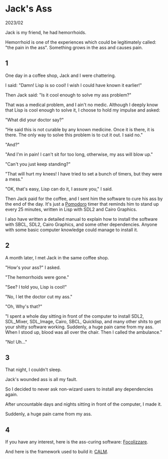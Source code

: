 <!--6-->
# Jack's Ass

2023/02

Jack is my friend, he had hemorrhoids.

Hemorrhoid is one of the experiences which could be legitimately called: "the pain in the ass". Something grows in the ass and causes pain.

## 1
One day in a coffee shop, Jack and I were chattering.

I said: "Damn! Lisp is so cool! I wish I could have known it earlier!"

Then Jack said: "Is it cool enough to solve my ass problem?"

That was a medical problem, and I ain't no medic. Although I deeply know that Lisp is cool enough to solve it, I choose to hold my impulse and asked:

"What did your doctor say?"

"He said this is not curable by any known medicine. Once it is there, it is there. The only way to solve this problem is to cut it out. I said no."

"And?"

"And I'm in pain! I can't sit for too long, otherwise, my ass will blow up."

"Can't you just keep standing?"

"That will hurt my knees! I have tried to set a bunch of timers, but they were a mess."

"OK, that's easy, Lisp can do it, I assure you," I said.

Then Jack paid for the coffee, and I sent him the software to cure his ass by the end of the day. It's just a [Pomodoro](https://en.wikipedia.org/wiki/Pomodoro_Technique) timer that reminds him to stand up every 25 minutes, written in Lisp with SDL2 and Cairo Graphics.

I also have written a detailed manual to explain how to install the software with SBCL, SDL2, Cairo Graphics, and some other dependencies. Anyone with some basic computer knowledge could manage to install it.

## 2

A month later, I met Jack in the same coffee shop.

"How's your ass?" I asked.

"The hemorrhoids were gone."

"See? I told you, Lisp is cool!"

"No, I let the doctor cut my ass."

"Oh, Why's that?"

"I spent a whole day sitting in front of the computer to install SDL2, SDL_Mixer, SDL_Image, Cairo, SBCL, Quicklisp, and many other shits to get your shitty software working. Suddenly, a huge pain came from my ass. When I stood up, blood was all over the chair. Then I called the ambulance."

"No! Uh..."

## 3

That night, I couldn't sleep.

Jack's wounded ass is all my fault.

So I decided to never ask non-wizard users to install any dependencies again.

After uncountable days and nights sitting in front of the computer, I made it.

Suddenly, a huge pain came from my ass.

## 4

If you have any interest, here is the ass-curing software: [Focolizzare](https://vitovan.com/focalizzare/).

And here is the framework used to build it: [CALM](https://github.com/VitoVan/calm/).

